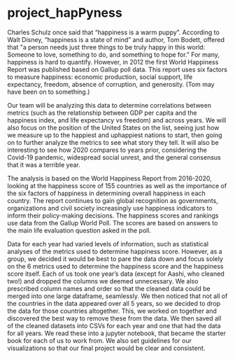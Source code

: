 # project_hapPyness

Charles Schulz once said that “happiness is a warm puppy”. According to Walt Disney, “happiness is a state of mind” and author, Tom Bodett, offered that "a person needs just three things to be truly happy in this world: Someone to love, something to do, and something to hope for.” For many, happiness is hard to quantify. However, in 2012 the first World Happiness Report was published based on Gallup poll data. This report uses six factors to measure happiness: economic production, social support, life expectancy, freedom, absence of corruption, and generosity. (Tom may have been on to something.)

Our team will be analyzing this data to determine correlations between metrics (such as the relationship between GDP per capita and the happiness index, and life expectancy vs freedom) and across years. We will also focus on the position of the United States on the list, seeing just how we measure up to the happiest and uphappiest nations to start, then going on to further analyze the metrics to see what story they tell. It will also be interesting to see how 2020 compares to years prior, considering the Covid-19 pandemic, widespread social unrest, and the general consensus that it was a terrible year.

The analysis is based on the World Happiness Report from 2016-2020, looking at the happiness score of 155 countries as well as the importance of the six factors of happiness in determining overall happiness in each country. The report continues to gain global recognition as governments, organizations and civil society increasingly use happiness indicators to inform their policy-making decisions. The happiness scores and rankings use data from the Gallup World Poll. The scores are based on answers to the main life evaluation question asked in the poll. 

Data for each year had varied levels of information, such as statistical analyses of the metrics used to determine happiness score. However, as a group, we decided it would be best to pare the data down and focus solely on the 6 metrics used to determine the happiness score and the happiness score itself. Each of us took one year’s data (except for Aashi, who cleaned two!) and dropped the columns we deemed unnecessary. We also prescribed column names and order so that the cleaned data could be merged into one large dataframe, seamlessly. We then noticed that not all of the countries in the data appeared over all 5 years, so we decided to drop the data for those countries altogether. This, we worked on together and discovered the best way to remove these from the data.  We then saved all of the cleaned datasets into CSVs for each year and one that had the data for all years. We read these into a jupyter notebook, that became the starter book for each of us to work from. We also set guidelines for our visualizations so that our final project would be clear and consistent.  


